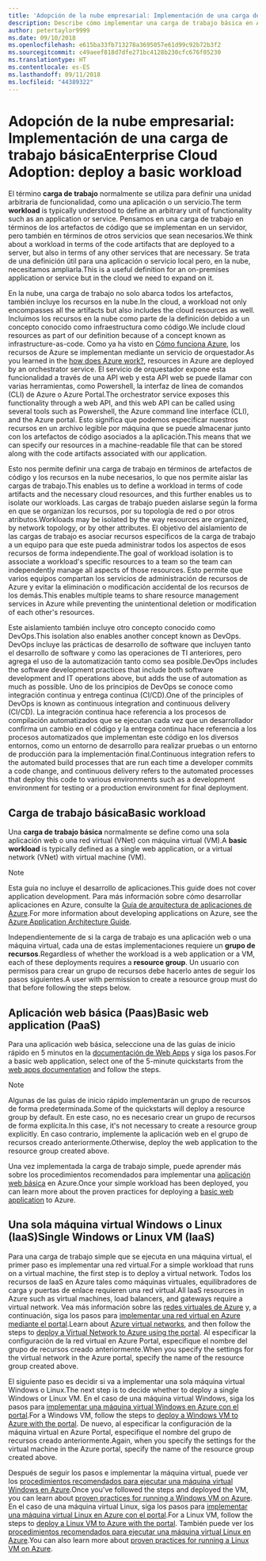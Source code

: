 ```yaml
---
title: 'Adopción de la nube empresarial: Implementación de una carga de trabajo básica'
description: Describe cómo implementar una carga de trabajo básica en Azure
author: petertaylor9999
ms.date: 09/10/2018
ms.openlocfilehash: e615ba33fb713278a3695057e61d99c92b72b3f2
ms.sourcegitcommit: c49aeef818d7dfe271bc4128b230cfc676f05230
ms.translationtype: HT
ms.contentlocale: es-ES
ms.lasthandoff: 09/11/2018
ms.locfileid: "44389322"
---
```

# <a name="enterprise-cloud-adoption-deploy-a-basic-workload"></a><span data-ttu-id="68c08-103">Adopción de la nube empresarial: Implementación de una carga de trabajo básica</span><span class="sxs-lookup"><span data-stu-id="68c08-103">Enterprise Cloud Adoption: deploy a basic workload</span></span>

<span data-ttu-id="68c08-104">El término **carga de trabajo** normalmente se utiliza para definir una unidad arbitraria de funcionalidad, como una aplicación o un servicio.</span><span class="sxs-lookup"><span data-stu-id="68c08-104">The term **workload** is typically understood to define an arbitrary unit of functionality such as an application or service.</span></span> <span data-ttu-id="68c08-105">Pensamos en una carga de trabajo en términos de los artefactos de código que se implementan en un servidor, pero también en términos de otros servicios que sean necesarios.</span><span class="sxs-lookup"><span data-stu-id="68c08-105">We think about a workload in terms of the code artifacts that are deployed to a server, but also in terms of any other services that are necessary.</span></span> <span data-ttu-id="68c08-106">Se trata de una definición útil para una aplicación o servicio local pero, en la nube, necesitamos ampliarla.</span><span class="sxs-lookup"><span data-stu-id="68c08-106">This is a useful definition for an on-premises application or service but in the cloud we need to expand on it.</span></span>

<span data-ttu-id="68c08-107">En la nube, una carga de trabajo no solo abarca todos los artefactos, también incluye los recursos en la nube.</span><span class="sxs-lookup"><span data-stu-id="68c08-107">In the cloud, a workload not only encompasses all the artifacts but also includes the cloud resources as well.</span></span> <span data-ttu-id="68c08-108">Incluimos los recursos en la nube como parte de la definición debido a un concepto conocido como infraestructura como código.</span><span class="sxs-lookup"><span data-stu-id="68c08-108">We include cloud resources as part of our definition because of a concept known as infrastructure-as-code.</span></span> <span data-ttu-id="68c08-109">Como ya ha visto en [Cómo funciona Azure](../getting-started/what-is-azure.md), los recursos de Azure se implementan mediante un servicio de orquestador.</span><span class="sxs-lookup"><span data-stu-id="68c08-109">As you learned in the [how does Azure work?](../getting-started/what-is-azure.md), resources in Azure are deployed by an orchestrator service.</span></span> <span data-ttu-id="68c08-110">El servicio de orquestador expone esta funcionalidad a través de una API web y esta API web se puede llamar con varias herramientas, como Powershell, la interfaz de línea de comandos (CLI) de Azure o Azure Portal.</span><span class="sxs-lookup"><span data-stu-id="68c08-110">The orchestrator service exposes this functionality through a web API, and this web API can be called using several tools such as Powershell, the Azure command line interface (CLI), and the Azure portal.</span></span> <span data-ttu-id="68c08-111">Esto significa que podemos especificar nuestros recursos en un archivo legible por máquina que se puede almacenar junto con los artefactos de código asociados a la aplicación.</span><span class="sxs-lookup"><span data-stu-id="68c08-111">This means that we can specify our resources in a machine-readable file that can be stored along with the code artifacts associated with our application.</span></span>

<span data-ttu-id="68c08-112">Esto nos permite definir una carga de trabajo en términos de artefactos de código y los recursos en la nube necesarios, lo que nos permite aislar las cargas de trabajo.</span><span class="sxs-lookup"><span data-stu-id="68c08-112">This enables us to define a workload in terms of code artifacts and the necessary cloud resources, and this further enables us to isolate our workloads.</span></span> <span data-ttu-id="68c08-113">Las cargas de trabajo pueden aislarse según la forma en que se organizan los recursos, por su topología de red o por otros atributos.</span><span class="sxs-lookup"><span data-stu-id="68c08-113">Workloads may be isolated by the way resources are organized, by network topology, or by other attributes.</span></span> <span data-ttu-id="68c08-114">El objetivo del aislamiento de las cargas de trabajo es asociar recursos específicos de la carga de trabajo a un equipo para que este pueda administrar todos los aspectos de esos recursos de forma independiente.</span><span class="sxs-lookup"><span data-stu-id="68c08-114">The goal of workload isolation is to associate a workload's specific resources to a team so the team can independently manage all aspects of those resources.</span></span> <span data-ttu-id="68c08-115">Esto permite que varios equipos compartan los servicios de administración de recursos de Azure y evitar la eliminación o modificación accidental de los recursos de los demás.</span><span class="sxs-lookup"><span data-stu-id="68c08-115">This enables multiple teams to share resource management services in Azure while preventing the unintentional deletion or modification of each other's resources.</span></span>

<span data-ttu-id="68c08-116">Este aislamiento también incluye otro concepto conocido como DevOps.</span><span class="sxs-lookup"><span data-stu-id="68c08-116">This isolation also enables another concept known as DevOps.</span></span> <span data-ttu-id="68c08-117">DevOps incluye las prácticas de desarrollo de software que incluyen tanto el desarrollo de software y como las operaciones de TI anteriores, pero agrega el uso de la automatización tanto como sea posible.</span><span class="sxs-lookup"><span data-stu-id="68c08-117">DevOps includes the software development practices that include both software development and IT operations above, but adds the use of automation as much as possible.</span></span> <span data-ttu-id="68c08-118">Uno de los principios de DevOps se conoce como integración continua y entrega continua (CI/CD).</span><span class="sxs-lookup"><span data-stu-id="68c08-118">One of the principles of DevOps is known as continuous integration and continuous delivery (CI/CD).</span></span> <span data-ttu-id="68c08-119">La integración continua hace referencia a los procesos de compilación automatizados que se ejecutan cada vez que un desarrollador confirma un cambio en el código y la entrega continua hace referencia a los procesos automatizados que implementan este código en los diversos entornos, como un entorno de desarrollo para realizar pruebas o un entorno de producción para la implementación final.</span><span class="sxs-lookup"><span data-stu-id="68c08-119">Continuous integration refers to the automated build processes that are run each time a developer commits a code change, and continuous delivery refers to the automated processes that deploy this code to various environments such as a development environment for testing or a production environment for final deployment.</span></span>

## <a name="basic-workload"></a><span data-ttu-id="68c08-120">Carga de trabajo básica</span><span class="sxs-lookup"><span data-stu-id="68c08-120">Basic workload</span></span>

<span data-ttu-id="68c08-121">Una **carga de trabajo básica** normalmente se define como una sola aplicación web o una red virtual (VNet) con máquina virtual (VM).</span><span class="sxs-lookup"><span data-stu-id="68c08-121">A **basic workload** is typically defined as a single web application, or a virtual network (VNet) with virtual machine (VM).</span></span> 

> [!NOTE]
> <span data-ttu-id="68c08-122">Esta guía no incluye el desarrollo de aplicaciones.</span><span class="sxs-lookup"><span data-stu-id="68c08-122">This guide does not cover application development.</span></span> <span data-ttu-id="68c08-123">Para más información sobre cómo desarrollar aplicaciones en Azure, consulte la [Guía de arquitectura de aplicaciones de Azure](/azure/architecture/guide/).</span><span class="sxs-lookup"><span data-stu-id="68c08-123">For more information about developing applications on Azure, see the [Azure Application Architecture Guide](/azure/architecture/guide/).</span></span>

<span data-ttu-id="68c08-124">Independientemente de si la carga de trabajo es una aplicación web o una máquina virtual, cada una de estas implementaciones requiere un **grupo de recursos**.</span><span class="sxs-lookup"><span data-stu-id="68c08-124">Regardless of whether the workload is a web application or a VM, each of these deployments requires a **resource group**.</span></span> <span data-ttu-id="68c08-125">Un usuario con permisos para crear un grupo de recursos debe hacerlo antes de seguir los pasos siguientes.</span><span class="sxs-lookup"><span data-stu-id="68c08-125">A user with permission to create a resource group must do that before following the steps below.</span></span>

## <a name="basic-web-application-paas"></a><span data-ttu-id="68c08-126">Aplicación web básica (Paas)</span><span class="sxs-lookup"><span data-stu-id="68c08-126">Basic web application (PaaS)</span></span>

<span data-ttu-id="68c08-127">Para una aplicación web básica, seleccione una de las guías de inicio rápido en 5 minutos en la [documentación de Web Apps](/azure/app-service?toc=/azure/architecture/cloud-adoption-guide/toc.json) y siga los pasos.</span><span class="sxs-lookup"><span data-stu-id="68c08-127">For a basic web application, select one of the 5-minute quickstarts from the [web apps documentation](/azure/app-service?toc=/azure/architecture/cloud-adoption-guide/toc.json) and follow the steps.</span></span> 

> [!NOTE]
> <span data-ttu-id="68c08-128">Algunas de las guías de inicio rápido implementarán un grupo de recursos de forma predeterminada.</span><span class="sxs-lookup"><span data-stu-id="68c08-128">Some of the quickstarts will deploy a resource group by default.</span></span> <span data-ttu-id="68c08-129">En este caso, no es necesario crear un grupo de recursos de forma explícita.</span><span class="sxs-lookup"><span data-stu-id="68c08-129">In this case, it's not necessary to create a resource group explicitly.</span></span> <span data-ttu-id="68c08-130">En caso contrario, implemente la aplicación web en el grupo de recursos creado anteriormente.</span><span class="sxs-lookup"><span data-stu-id="68c08-130">Otherwise, deploy the web application to the resource group created above.</span></span>

<span data-ttu-id="68c08-131">Una vez implementada la carga de trabajo simple, puede aprender más sobre los procedimientos recomendados para implementar una [aplicación web básica](/azure/architecture/reference-architectures/app-service-web-app/basic-web-app?toc=/azure/architecture/cloud-adoption-guide/toc.json) en Azure.</span><span class="sxs-lookup"><span data-stu-id="68c08-131">Once your simple workload has been deployed, you can learn more about the proven practices for deploying a [basic web application](/azure/architecture/reference-architectures/app-service-web-app/basic-web-app?toc=/azure/architecture/cloud-adoption-guide/toc.json) to Azure.</span></span>

## <a name="single-windows-or-linux-vm-iaas"></a><span data-ttu-id="68c08-132">Una sola máquina virtual Windows o Linux (IaaS)</span><span class="sxs-lookup"><span data-stu-id="68c08-132">Single Windows or Linux VM (IaaS)</span></span>

<span data-ttu-id="68c08-133">Para una carga de trabajo simple que se ejecuta en una máquina virtual, el primer paso es implementar una red virtual.</span><span class="sxs-lookup"><span data-stu-id="68c08-133">For a simple workload that runs on a virtual machine, the first step is to deploy a virtual network.</span></span> <span data-ttu-id="68c08-134">Todos los recursos de IaaS en Azure tales como máquinas virtuales, equilibradores de carga y puertas de enlace requieren una red virtual.</span><span class="sxs-lookup"><span data-stu-id="68c08-134">All IaaS resources in Azure such as virtual machines, load balancers, and gateways require a virtual network.</span></span> <span data-ttu-id="68c08-135">Vea más información sobre las [redes virtuales de Azure](/azure/virtual-network/virtual-networks-overview?toc=/azure/architecture/cloud-adoption-guide/toc.json) y, a continuación, siga los pasos para [implementar una red virtual en Azure mediante el portal](/azure/virtual-network/quick-create-portal?toc=/azure/architecture/cloud-adoption-guide/toc.json).</span><span class="sxs-lookup"><span data-stu-id="68c08-135">Learn about [Azure virtual networks](/azure/virtual-network/virtual-networks-overview?toc=/azure/architecture/cloud-adoption-guide/toc.json), and then follow the steps to [deploy a Virtual Network to Azure using the portal](/azure/virtual-network/quick-create-portal?toc=/azure/architecture/cloud-adoption-guide/toc.json).</span></span> <span data-ttu-id="68c08-136">Al especificar la configuración de la red virtual en Azure Portal, especifique el nombre del grupo de recursos creado anteriormente.</span><span class="sxs-lookup"><span data-stu-id="68c08-136">When you specify the settings for the virtual network in the Azure portal, specify the name of the resource group created above.</span></span>

<span data-ttu-id="68c08-137">El siguiente paso es decidir si va a implementar una sola máquina virtual Windows o Linux.</span><span class="sxs-lookup"><span data-stu-id="68c08-137">The next step is to decide whether to deploy a single Windows or Linux VM.</span></span> <span data-ttu-id="68c08-138">En el caso de una máquina virtual Windows, siga los pasos para [implementar una máquina virtual Windows en Azure con el portal](/azure/virtual-machines/windows/quick-create-portal?toc=/azure/architecture/cloud-adoption-guide/toc.json).</span><span class="sxs-lookup"><span data-stu-id="68c08-138">For a Windows VM, follow the steps to [deploy a Windows VM to Azure with the portal](/azure/virtual-machines/windows/quick-create-portal?toc=/azure/architecture/cloud-adoption-guide/toc.json).</span></span> <span data-ttu-id="68c08-139">De nuevo, al especificar la configuración de la máquina virtual en Azure Portal, especifique el nombre del grupo de recursos creado anteriormente.</span><span class="sxs-lookup"><span data-stu-id="68c08-139">Again, when you specify the settings for the virtual machine in the Azure portal, specify the name of the resource group created above.</span></span>

<span data-ttu-id="68c08-140">Después de seguir los pasos e implementar la máquina virtual, puede ver los [procedimientos recomendados para ejecutar una máquina virtual Windows en Azure](/azure/architecture/reference-architectures/virtual-machines-windows/single-vm?toc=/azure/architecture/cloud-adoption-guide/toc.json).</span><span class="sxs-lookup"><span data-stu-id="68c08-140">Once you've followed the steps and deployed the VM, you can learn about [proven practices for running a Windows VM on Azure](/azure/architecture/reference-architectures/virtual-machines-windows/single-vm?toc=/azure/architecture/cloud-adoption-guide/toc.json).</span></span> <span data-ttu-id="68c08-141">En el caso de una máquina virtual Linux, siga los pasos para [implementar una máquina virtual Linux en Azure con el portal](/azure/virtual-machines/linux/quick-create-portal?toc=/azure/architecture/cloud-adoption-guide/toc.json).</span><span class="sxs-lookup"><span data-stu-id="68c08-141">For a Linux VM, follow the steps to [deploy a Linux VM to Azure with the portal](/azure/virtual-machines/linux/quick-create-portal?toc=/azure/architecture/cloud-adoption-guide/toc.json).</span></span> <span data-ttu-id="68c08-142">También puede ver los [procedimientos recomendados para ejecutar una máquina virtual Linux en Azure](/azure/architecture/reference-architectures/virtual-machines-linux/single-vm?toc=/azure/architecture/cloud-adoption-guide/toc.json).</span><span class="sxs-lookup"><span data-stu-id="68c08-142">You can also learn more about [proven practices for running a Linux VM on Azure](/azure/architecture/reference-architectures/virtual-machines-linux/single-vm?toc=/azure/architecture/cloud-adoption-guide/toc.json).</span></span>